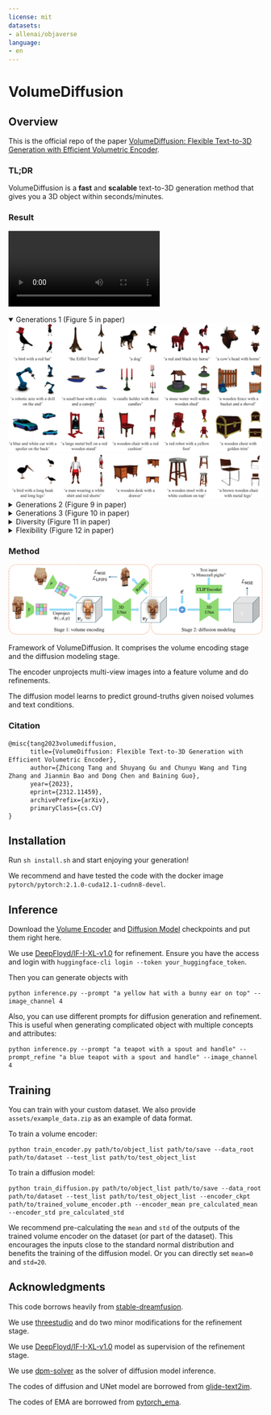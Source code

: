 ```yaml
---
license: mit
datasets:
- allenai/objaverse
language:
- en
---
```

# VolumeDiffusion

## Overview

This is the official repo of the paper [VolumeDiffusion: Flexible Text-to-3D Generation with Efficient Volumetric Encoder](https://arxiv.org/abs/2312.11459).

### TL;DR

VolumeDiffusion is a **fast** and **scalable** text-to-3D generation method that gives you a 3D object within seconds/minutes.

### Result

<video controls autoplay src="https://cdn-uploads.huggingface.co/production/uploads/6372f265112fb535baf254c4/SEpoJQjiE7JG_wCZB4PB0.mp4"></video>

<details open>
  <summary>Generations 1 (Figure 5 in paper)</summary>
  <img src='assets/results_1.png'>
  <img src='assets/results_2.png'>
</details>

<details>
  <summary>Generations 2 (Figure 9 in paper)</summary>
  <img src='assets/results_3.png'>
  <img src='assets/results_4.png'>
</details>

<details>
  <summary>Generations 3 (Figure 10 in paper)</summary>
  <img src='assets/results_5.png'>
  <img src='assets/results_6.png'>
</details>

<details>
  <summary>Diversity (Figure 11 in paper)</summary>
  <img src='assets/results_7.png'>
</details>

<details>
  <summary>Flexibility (Figure 12 in paper)</summary>
  <img src='assets/results_8.png'>
</details>

### Method

<img src='assets/method.png'>

Framework of VolumeDiffusion. It comprises the volume encoding stage and the diffusion modeling stage.

The encoder unprojects multi-view images into a feature volume and do refinements.

The diffusion model learns to predict ground-truths given noised volumes and text conditions.

### Citation

```
@misc{tang2023volumediffusion,
      title={VolumeDiffusion: Flexible Text-to-3D Generation with Efficient Volumetric Encoder}, 
      author={Zhicong Tang and Shuyang Gu and Chunyu Wang and Ting Zhang and Jianmin Bao and Dong Chen and Baining Guo},
      year={2023},
      eprint={2312.11459},
      archivePrefix={arXiv},
      primaryClass={cs.CV}
}
```

## Installation

Run `sh install.sh` and start enjoying your generation!

We recommend and have tested the code with the docker image `pytorch/pytorch:2.1.0-cuda12.1-cudnn8-devel`.

## Inference

Download the [Volume Encoder](https://facevcstandard.blob.core.windows.net/t-zhitang/release/VolumeDiffusion/encoder.pth?sv=2023-01-03&st=2023-12-15T08%3A39%3A34Z&se=2099-12-16T08%3A39%3A00Z&sr=b&sp=r&sig=hzx4TL0DCMfL4p5%2BevF5OIgo5Plfj9Eevixz00QCPyU%3D) and [Diffusion Model](https://facevcstandard.blob.core.windows.net/t-zhitang/release/VolumeDiffusion/diffusion.pth?sv=2023-01-03&st=2023-12-15T08%3A38%3A44Z&se=2099-12-16T08%3A38%3A00Z&sr=b&sp=r&sig=oxuqYK6FSRiecxeSl1R5SbUW%2Bwiw0HQQNo6175YIn4k%3D) checkpoints and put them right here.

We use [DeepFloyd/IF-I-XL-v1.0](https://huggingface.co/DeepFloyd/IF-I-XL-v1.0) for refinement. Ensure you have the access and login with `huggingface-cli login --token your_huggingface_token`.

Then you can generate objects with

```
python inference.py --prompt "a yellow hat with a bunny ear on top" --image_channel 4
```

Also, you can use different prompts for diffusion generation and refinement. This is useful when generating complicated object with multiple concepts and attributes:

```
python inference.py --prompt "a teapot with a spout and handle" --prompt_refine "a blue teapot with a spout and handle" --image_channel 4
```

## Training

You can train with your custom dataset. We also provide `assets/example_data.zip` as an example of data format.

To train a volume encoder:

```
python train_encoder.py path/to/object_list path/to/save --data_root path/to/dataset --test_list path/to/test_object_list
```

To train a diffusion model:

```
python train_diffusion.py path/to/object_list path/to/save --data_root path/to/dataset --test_list path/to/test_object_list --encoder_ckpt path/to/trained_volume_encoder.pth --encoder_mean pre_calculated_mean --encoder_std pre_calculated_std
```

We recommend pre-calculating the `mean` and `std` of the outputs of the trained volume encoder on the dataset (or part of the dataset). This encourages the inputs close to the standard normal distribution and benefits the training of the diffusion model. Or you can directly set `mean=0` and `std=20`.

## Acknowledgments

This code borrows heavily from [stable-dreamfusion](https://github.com/ashawkey/stable-dreamfusion).

We use [threestudio](https://github.com/threestudio-project/threestudio) and do two minor modifications for the refinement stage.

We use [DeepFloyd/IF-I-XL-v1.0](https://huggingface.co/DeepFloyd/IF-I-XL-v1.0) model as supervision of the refinement stage.

We use [dpm-solver](https://github.com/LuChengTHU/dpm-solver) as the solver of diffusion model inference.

The codes of diffusion and UNet model are borrowed from [glide-text2im](https://github.com/openai/glide-text2im).

The codes of EMA are borrowed from [pytorch_ema](https://github.com/fadel/pytorch_ema).